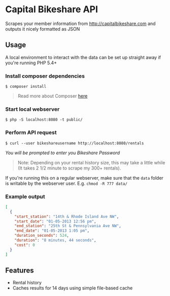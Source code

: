 # Capital Bikeshare API

Scrapes your member information from http://capitalbikeshare.com and outputs it nicely formatted as JSON

## Usage

A local environment to interact with the data can be set up straight away if you're running PHP 5.4+

### Install composer dependencies

`$ composer install`

> Read more about Composer [here](https://getcomposer.org)

### Start local webserver

`$ php -S localhost:8080 -t public/`

### Perform API request

`$ curl --user bikeshareusername http://localhost:8080/rentals`

*You will be prompted to enter you Bikeshare Password*

> Note: Depending on your rental history size, this may take a little while (It takes 2 1/2 minute to scrape my 300+ rentals).

If you're running this on a regular webserver, make sure that the `data` folder is writable by the webserver user. E.g. `chmod -R 777 data/`

### Example output
```json
[
  {
    "start_station": "14th & Rhode Island Ave NW",
    "start_date": "01-05-2013 12:56 pm",
    "end_station": "25th St & Pennsylvania Ave NW",
    "end_date": "01-05-2013 1:05 pm",
    "duration_seconds": 524,
    "duration": "8 minutes, 44 seconds",
    "cost": 0
  }
]
```

## Features
- Rental history
- Caches results for 14 days using simple file-based cache
